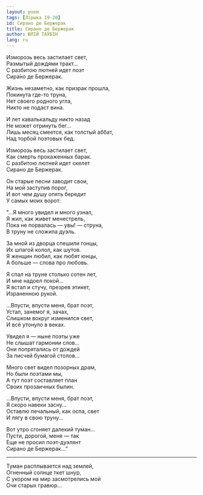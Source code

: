```yaml
---
layout: poem
tags: [Лірыка 19-20]
id: Сирано де Бержерак
title: Сирано де Бержерак
author: ЮЛІЙ ТАЎБІН
lang: ru
---
```



Изморозь весь застилает свет,  
Размытый дождями тракт...  
С разбитою лютней идет поэт  
Сира́но де Бержерак.  

Жизнь незаметно, как призрак прошла,  
Покинута где-то труна,  
Нет своего родного угла,  
Никто не подаст вина.  

И лет кавалькальду никто назад  
Не может отринуть бег...  
Лишь месяц смеется, как толстый аббат,  
Над торбой поэтовых бед.  

Изморозь весь застилает свет,  
Как смерть прокаженных барак.  
С разбитою лютней идет скелет  
Сирано де Бержерак.  

Он старые песни заводит свои,  
На мой заступив порог,  
И вот чем душу опять бередит  
У самых моих ворот:  

"...Я много увидел и много узнал,  
Я жил, как живет менестрель,  
Пока не порвалась — увы! — струна,  
В труну не сложила дуэль.  

За мной из дворца спешили гонцы,  
Их шпагой колол, как шутов.  
Я женщин любил, как любят юнцы,  
А больше — слова про любовь.  

Я спал на труне столько сотен лет,  
И мне надоел покой...  
Я встал и стучу, презрев этикет,  
Израненною рукой.  

...Впусти, впусти меня, брат поэт,  
Устал, занемог я, зачах,  
Слишком вокруг изменился свет,  
И всё утонуло в веках.  

Увидел я — ныне поэты уже  
Не слышат гармонии слов...  
Они попрятались от дождей  
За писчей бумагой столов...  

Много свет видел позорных драм,  
Но были поэтами мы,  
А тут поэт составляет план  
Своих прозаичных былин.  

...Впусти, впусти меня, брат поэт,  
Я скоро навеки засну...  
Оставлю печальный, как оспа, свет  
И лягу в свою труну...  

Вот утро сгоняет далекий туман...  
Пусти, дорогой, меня — так  
Еще не просил поэт-дуэлянт  
Сирано де Бержерак...”  

- - -

Туман расплывается над землей,  
Огненный солнце ткет шнур,  
С укором на мир засмотрелись мой  
Очи старых гравюр...  
